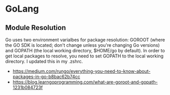 # GoLang

## Module Resolution
Go uses two environment varialbes for package resolution: GOROOT (where the GO SDK is located; don't change unless you're changing Go versions) and GOPATH (the local working directory, $HOME/go by default). In order to get local packages to resolve, you need to set GOPATH to the local working directory. I updated this in my .zshrc.

- https://medium.com/rungo/everything-you-need-to-know-about-packages-in-go-b8bac62b74cc
- https://blog.learngoprogramming.com/what-are-goroot-and-gopath-1231b084723f